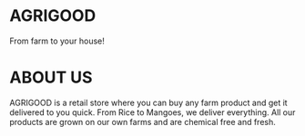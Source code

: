 # AGRIGOOD
From farm to your house!

# ABOUT US
AGRIGOOD is a retail store where you can buy any farm product and get it delivered to you quick. 
From Rice to Mangoes, we deliver everything. All our products are grown on our own farms and are chemical free and fresh.



